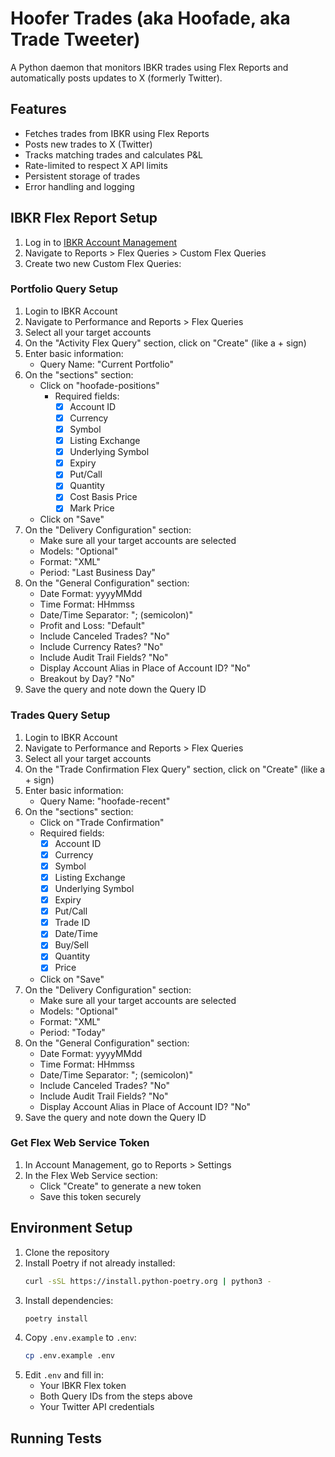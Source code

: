 # Hoofer Trades (aka Hoofade, aka Trade Tweeter)

A Python daemon that monitors IBKR trades using Flex Reports and automatically posts updates to X (formerly Twitter).

## Features

- Fetches trades from IBKR using Flex Reports
- Posts new trades to X (Twitter)
- Tracks matching trades and calculates P&L
- Rate-limited to respect X API limits
- Persistent storage of trades
- Error handling and logging

## IBKR Flex Report Setup

1. Log in to [IBKR Account Management](https://www.interactivebrokers.com/sso/Login)
2. Navigate to Reports > Flex Queries > Custom Flex Queries
3. Create two new Custom Flex Queries:

### Portfolio Query Setup
1. Login to IBKR Account
2. Navigate to Performance and Reports > Flex Queries
3. Select all your target accounts
4. On the "Activity Flex Query" section, click on "Create" (like a + sign)
5. Enter basic information:
   - Query Name: "Current Portfolio"
6. On the "sections" section:
   - Click on "hoofade-positions"
      - Required fields:
         - [x] Account ID
         - [x] Currency
         - [x] Symbol
         - [x] Listing Exchange
         - [x] Underlying Symbol
         - [x] Expiry
         - [x] Put/Call
         - [x] Quantity
         - [x] Cost Basis Price
         - [x] Mark Price
   - Click on "Save"
7. On the "Delivery Configuration" section:
   - Make sure all your target accounts are selected
   - Models: "Optional"
   - Format: "XML"
   - Period: "Last Business Day"
8. On the "General Configuration" section:
   - Date Format: yyyyMMdd
   - Time Format: HHmmss
   - Date/Time Separator: "; (semicolon)"
   - Profit and Loss: "Default"
   - Include Canceled Trades? "No"
   - Include Currency Rates? "No"
   - Include Audit Trail Fields? "No"
   - Display Account Alias in Place of Account ID? "No"
   - Breakout by Day? "No"
9. Save the query and note down the Query ID

### Trades Query Setup
1. Login to IBKR Account
2. Navigate to Performance and Reports > Flex Queries
3. Select all your target accounts
4. On the "Trade Confirmation Flex Query" section, click on "Create" (like a + sign)
5. Enter basic information:
   - Query Name: "hoofade-recent"
6. On the "sections" section:
   - Click on "Trade Confirmation"
   - Required fields:
      - [x] Account ID
      - [x] Currency
      - [x] Symbol
      - [x] Listing Exchange
      - [x] Underlying Symbol
      - [x] Expiry
      - [x] Put/Call
      - [x] Trade ID
      - [x] Date/Time
      - [x] Buy/Sell
      - [x] Quantity
      - [x] Price
   - Click on "Save"
7. On the "Delivery Configuration" section:
   - Make sure all your target accounts are selected
   - Models: "Optional"
   - Format: "XML"
   - Period: "Today"
8. On the "General Configuration" section:
   - Date Format: yyyyMMdd
   - Time Format: HHmmss
   - Date/Time Separator: "; (semicolon)"
   - Include Canceled Trades? "No"
   - Include Audit Trail Fields? "No"
   - Display Account Alias in Place of Account ID? "No"
9. Save the query and note down the Query ID

### Get Flex Web Service Token
1. In Account Management, go to Reports > Settings
2. In the Flex Web Service section:
   - Click "Create" to generate a new token
   - Save this token securely

## Environment Setup

1. Clone the repository
2. Install Poetry if not already installed:
   ```bash
   curl -sSL https://install.python-poetry.org | python3 -
   ```
3. Install dependencies:
   ```bash
   poetry install
   ```
4. Copy `.env.example` to `.env`:
   ```bash
   cp .env.example .env
   ```
5. Edit `.env` and fill in:
   - Your IBKR Flex token
   - Both Query IDs from the steps above
   - Your Twitter API credentials

## Running Tests
